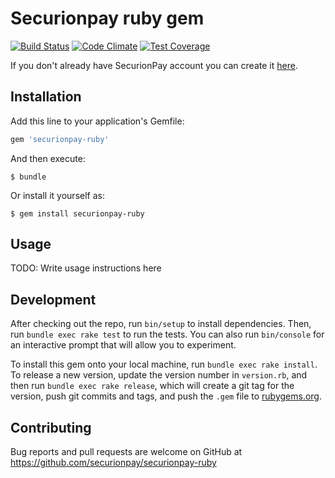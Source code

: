 # Securionpay ruby gem

[![Build Status](https://travis-ci.org/gwilczynski/securionpay-ruby.svg?branch=master)](https://travis-ci.org/gwilczynski/securionpay-ruby)
[![Code Climate](https://codeclimate.com/github/gwilczynski/securionpay-ruby/badges/gpa.svg)](https://codeclimate.com/github/gwilczynski/securionpay-ruby)
[![Test Coverage](https://codeclimate.com/github/gwilczynski/securionpay-ruby/badges/coverage.svg)](https://codeclimate.com/github/gwilczynski/securionpay-ruby/coverage)

If you don't already have SecurionPay account you can create it [here](https://securionpay.com/register).

## Installation

Add this line to your application's Gemfile:

```ruby
gem 'securionpay-ruby'
```

And then execute:

    $ bundle

Or install it yourself as:

    $ gem install securionpay-ruby

## Usage

TODO: Write usage instructions here

## Development

After checking out the repo, run `bin/setup` to install dependencies. Then, run `bundle exec rake test` to run the tests. You can also run `bin/console` for an interactive prompt that will allow you to experiment.

To install this gem onto your local machine, run `bundle exec rake install`. To release a new version, update the version number in `version.rb`, and then run `bundle exec rake release`, which will create a git tag for the version, push git commits and tags, and push the `.gem` file to [rubygems.org](https://rubygems.org).

## Contributing

Bug reports and pull requests are welcome on GitHub at https://github.com/securionpay/securionpay-ruby
